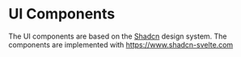 # UI Components

The UI components are based on the [Shadcn](https://ui.shadcn.com/) design system. The components are implemented with <https://www.shadcn-svelte.com>